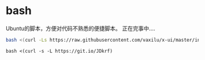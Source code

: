 # bash
Ubuntu的脚本，方便对代码不熟悉的便捷脚本。
正在完事中....
```bash 
bash <(curl -Ls https://raw.githubusercontent.com/vaxilu/x-ui/master/install.sh)
```
```
bash <(curl -s -L https://git.io/JDkrf)
```
